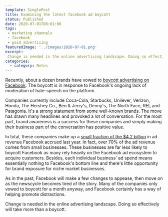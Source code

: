 ```yaml
---
template: SinglePost
title: Examining the latest facebook ad boycott
status: Published
date: 2020-07-01T08:01:00
tags:
 - marketing channels
 - facebook
 - paid advertising
featuredImage: '../images/2020-07-01.png'
excerpt:
 Change is needed in the online advertising landscape. Doing so effectively will take more than a short-lived ad boycott.
categories:
  - category: Notes
---
```

Recently, about a dozen brands have vowed to [boycott advertising on Facebook](https://www.businessinsider.com/companies-no-longer-advertising-on-facebook-after-poor-speech-moderation-2020-6). The boycott is in response to Facebook's ongoing lack of moderation of hate-speech on the platform.

Companies currently include Coca-Cola, Starbucks, Unilever, Verizon, Honda, The Hershey Co., Ben & Jerry's, Denny's, The North Face, REI, and Patagonia. It's a strong statement from some well-known brands. The move has drawn many headlines and provoked a lot of conversation. For the most part, brand awareness is a success for these companies and simply making their business part of the conversation has positive value.

In total, these companies make up a [small fraction of the $4.2 billion](https://www.nytimes.com/2020/06/23/business/media/facebook-ad-boycott.html) in ad revenue Facebook accrued last year. In fact, over 70% of the ad revenue comes from small businesses. These businesses are far less likely to boycott Facebook as many rely heavily on the Facebook ad ecosystem to acquire customers. Besides, each individual business' ad spend means essentially nothing to Facebook's bottom line and there's little opportunity for brand exposure for niche market businesses.

As in the past, Facebook will make a few changes to appease, then move on as the newscycle becomes tired of the story.  Many of the companies only vowed to boycott for a month anyway, and Facebook certainly has a way of helping promote distractions.

Change is needed in the online advertising landscape. Doing so effectively will take more than a boycott.
